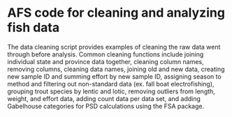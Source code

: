 # AFS code for cleaning and analyzing fish data 

The data cleaning script provides examples of cleaning the raw data went through before analysis. Common cleaning functions include joining individual state and province data together, cleaning column names, removing columns, cleaning data names, joining old and new data, creating new sample ID and summing effort by new sample ID, assigning season to method and filtering out non-standard data (ex. fall boat electrofishing), grouping trout species by lentic and lotic, removing outliers from length, weight, and effort data, adding count data per data set, and adding Gabelhouse categories for PSD calculations using the FSA package. 
